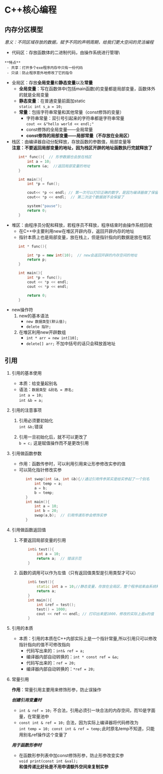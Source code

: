 # C++核心编程
## 内存分区模型
*意义：不同区域存放的数据，赋予不同的声明周期，给我们更大空间的灵活编程*

   - 代码区：存放函数体的二进制代码，由操作系统进行管理\

    **特点**
     - 共享：打开多个exe程序内存中只有一份代码
     - 只读：防止程序意外地修改了它的指令

   - 全局区：存放**全局变量**和**静态变量**以及**常量**
     - **全局变量**：写在函数体中(包括main函数)的变量都是局部变量，函数体外的就是全局变量
     - **静态变量**：在普通变量前面加static\
     `static int s_a = 10;`
     - **常量**：包括字符串常量和其他常量（const修饰的变量） 
       - 字符串常量：双引号引起来的字符串都是字符串常量\
       `cout << &"hello world << endl;"`
       - const修饰的全局变量——全局常量
       - **const修饰的局部变量——局部常量（不存放在全局区）**
   - 栈区：由编译器自动分配释放，存放函数的参数值，局部变量等\
     **注意：不要返回局部变量的地址，因为栈区开辟的地址函数执行完就释放了** 
     ```C++
        int* func(){  // 形参数据也会放在栈区
            int a = 10;
            return &a;  //返回局部变量的地址
        }
     
        int main(){
            int *p = fun();
     
            cout<< *p << endl; // 第一次可以打印正确的数字，是因为编译器做了保留
            cout<< *p << endl;  // 第二次这个数据就不会保留了
     
            system("pause");
            return 0;
        }
     ```
   - 堆区：由程序员分配和释放，若程序员不释放，程序结束时由操作系统回收
     - 在C++中主要利用new在堆区开辟内存，返回开辟内存的地址
     - 指针本质上也是局部变量，放在栈上，但是指针指向的数据是放在堆区
     ```C++
        int * func(){
     
            int *p = new int(10);  // new会返回开辟的内存空间的地址
            return p;
        }
     
        int main(){
            int *p = func();
            cout << *p << endl;
            cout << *p << endl;
     
            return 0;
        }
     ```
   - new操作符
     1. new的基本语法
          - `new 数据类型(默认值);`
          - `delete 指针;`
     2.  在堆区利用new开辟数组
         - `int * arr = new int[10];`  
         - `delete[] arr;`
            不加中括号的话只会释放首地址
## 引用 
  1. 引用的基本使用
     - 本质：给变量起别名
     - 语法：`数据类型 &别名 = 原名;` \
        `int a = 10;`\
        `int &b = a;`
  2. 引用的注意事项
     1. 引用必须要初始化\
        `int &b;`错误
        
     2. 引用一旦初始化后，就不可以更改了\
        `b = c;` 这是赋值操作而不是更改引用 
  3. 引用做函数参数
     - 作用：函数传参时，可以利用引用来让形参修改实参的值
     - 可以简化指针修改实参
        ```C++
           int swap(int &a, int &b){//通过引用传参其实是给实参起了一个别名
               int temp = a;
               a = b;
               b = temp;
           } 
           int main(){
               int a = 10;
               int b = 20;
               swap(a,b);  // 引用传递形参会修饰实参
           }
        
        ```
  4. 引用做函数返回值
     1. 不要返回局部变量的引用
        ```C++
            int& test(){
                int a = 10;
                return a;  // 错误示范
            }
        ```
     2. 函数的调用可以作为左值（只有返回值类型是引用类型才可以）
        ```C++
            int& test(){
                static int a = 10;//静态变量，存放在全局区，整个程序结束由系统释放
                return a;
            }
            int main(){
                int &ref = test();
                test() = 1000;
                cout << ref << endl; // 打印出来是1000，修改的实际上是a的值
            }
        ```
  5. 引用的本质
     - 本质：引用的本质在C++内部实际上是一个指针常量,所以引用只可以修改指针指向的值不可修改指向
        - 代码写出来的：`int& ref = a;`
        - 编译器内部自动转换的：`int * const ref = &a;`
        - 代码写出来的：`ref = 20;`
        - 编译器内部自动转换的：`*ref = 20;`
  6. <span id="常量引用">常量引用</span>
  
     **作用**：常量引用主要用来修饰形参，防止误操作
     
      ***创建引用变量时***
       - `int & ref = 10;` 不合法，引用必须引一块合法的内存空间，而10是字面量，在常量池中
       - `const int & ref = 10;` 合法，因为实际上编译器将代码修改为\
           `int temp = 10; const int & ref = temp;`此时原名temp不知道，只能用别名ref操作这个变量了

        ***用于函数形参时***
     - 在函数形参列表中加const修饰形参，防止形参改变实参\
        `void print(const int &val);`\
        **和值传递比好处是不用申请额外空间来复制实参**


